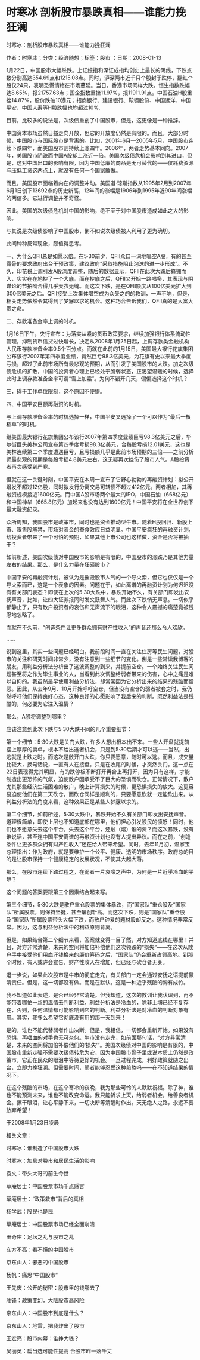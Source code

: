 # 时寒冰  剖析股市暴跌真相——谁能力挽狂澜  
  
时寒冰：剖析股市暴跌真相——谁能力挽狂澜  
作者：时寒冰；分类：经济随想；标签：股市 ；日期：2008-01-13  
1月22日，中国股市大幅杀跌。上证综指和深证成指均创史上最长的阴线，下跌点数分别高达354.69点和1215.08点。同时，沪深两市近千只个股封于跌停，翻红个股仅24只，表明恐慌情绪在市场蔓延。当日，香港市场同样大跌。恒生指数跌幅达8.65%，报21757.63点；国企指数重挫11.97%，报11911.91点。中国石油H股重挫14.87%，股价跌破10港元；招商银行、建设银行、鞍钢股份、中国远洋、中国平安、中国人寿等H股跌幅也均超过10%.  
目前，比较多的说法是，次级债重创了中国股市，但是，这更像是一种推辞。  
中国资本市场虽然日益走向开放，但它的开放度仍然是有限的。而且，大部分时候，中国股市与国际股市是背离的。比如，2001年6月—2005年5月，中国股市连续下跌四年，而美国股市则持续上涨四年。2006年，两者走势基本同向。2007年，美国股市阴跌而中国A股却上涨近一倍。美国次级债危机会影响到其进口，但是，这对中国出口的影响有限，因为中国低廉的商品是无可替代的——仅耗费资源与压低工资这两点上，就没有任何一个国家敢做。  
而且，美国股市面临着内在的调整冲动。美国道·琼斯指数从1995年2月到2007年6月1日创下13692点的历史新高，12年间的涨幅是1906年到1995年近90年间涨幅的两倍多。它进行调整并不奇怪。  
因此，美国的次级债危机对中国的影响，绝不至于对中国股市造成如此之大的影响。  
与其说是次级债影响了中国股市，倒不如说次级债被人利用了更为确切。  
此间种种反常现象，颇值得思考。  
一、为什么QFII总是如愿以偿。在5·30前夕，QFII众口一词地唱空A股，有的甚至露骨的要求政府出台干预政策，建议政府“采取措施阻止泡沫的进一步形成”。不久，印花税上调引发A股深度调整，随后的数据显示，QFII在此次大跌后蜂拥而入，实实在在地抄了一个大底。而在抄底之后，QFII又开始一路唱多，其表现与阴谋论的节拍吻合得几乎天衣无缝。而这次下跌，是在QFII额度从100亿美元扩大到300亿美元之后。QFII接受上次集体唱空成为众矢之的的教训，一声不响，但是，相关走势依然令其得到了梦寐以求的机会。这种巧合告诉我们，QFII真的是大富大贵之命。  
二、存款准备金率上调的时机。  
1月16日下午，央行宣布：为落实从紧的货币政策要求，继续加强银行体系流动性管理，抑制货币信贷过快增长，决定从2008年1月25日起，上调存款类金融机构人民币存款准备金率0.5个百分点。而就在此前的1月15日，美国最大银行花旗集团公布该行2007年第四季度业绩，竟然巨亏98.3亿美元，为花旗有史以来最大季度亏损，超过了此前市场所有最悲观的预期，从而引发了美国股市的大跌。加之次级债危机的扩散，中国的投资者心理上已经处于脆弱状态，正渴望温暖的时候，选择此时上调存款准备金率可谓“雪上加霜”。为何不错开几天，偏偏选择这个时机？  
三，碍于工作单位限制，这个原因不便提。  
四、中国平安巨额再融资的时机。  
与上调存款准备金率的时机选择一样，中国平安又选择了一个可以作为“最后一根稻草”的时机。  
继美国最大银行花旗集团公布该行2007年第四季度业绩巨亏98.3亿美元之后，华尔街巨头美林公司宣布第四季度亏损98.3亿美元，合每股亏损12.01美元，这也是美林连续第二个季度遭遇巨亏，且亏损额几乎是此前市场预期的三倍——之前分析师最悲观的预期是每股亏损4.8美元左右。这无疑再次挫伤了股市人气。A股投资者再次感受到严寒。  
但就在这一关键时刻，中国平安在本周一宣布了它野心勃勃的再融资计划：拟公开增发不超过12亿股，同时拟发行分离交易可转债不超过412亿元。两者相加，其再融资规模接近1600亿元。而中国A股市场两个最大的IPO，中国石油（668亿元）和中国神华（665.8亿元）加起来也没有达到1600亿元！中国平安将在全世界创下最大融资纪录。  
众所周知，我国股市是政策市，同时也是资金推动型牛市。随着H股回归、新股上市、限售股解禁，市场对资金的蚕食效应日益明显。中国平安疯狂的再融资计划，给投资者带来了一个可怕的预期，如果其他上市公司也这样做，资金是否将被抽干？  
如前所述，美国次级债对中国股市的影响是有限的，中国股市的涨跌乃是其他力量左右的结果。那么，是什么力量在狂砸股市？  
中国平安的再融资计划，被认为是摧毁股市人气的一个导火索，但它也仅仅是一个导火索而已，这是一个表象的因素。问题在于，如此离谱的再融资计划为何迟迟没有有关部门表态？即使在上次的5·30大跌中，暴跌开始不久，有关部门即发出安抚声音，比如，让四大证券报同时发文鼓舞人气。而此次下跌悄无声息。一切似乎都静止了，只有散户投资者的哀伤和无声流下的眼泪，这种令人震撼的痛楚竟被残忍地忽略了。  
而就在不久前，“创造条件让更多群众拥有财产性收入”的声音还那么令人欢欣。  
……  
说到这里，其实一些问题已经明白。我前段时间一直在关注住房等民生问题，对股市的关注和研究时间非常少，没有注意到一些细节的变化。倒是一些常读我博客的朋友，用利益分析法分析出了这波调整的到来，并提前空仓。一个始终关注民生问题甚至将之作为毕生事业的人，当看到此次调整给弱者带来的伤害，心中之痛是难以自抑的。我虽然最早使用利益分析法，却常常因为它分析出来的结果的残酷而憎恶。因此，从去年9月、10月开始呼吁空仓，但当没有空仓的弱者被套之时，我仍然呼吁他们保持良好心态，这种良好的心愿影响了我后来的判断。既然利益法是残酷的，何必要为它注入温情？  
那么，A股将调整到哪里？  
应该注意到此次下跌与5·30大跌不同的几个重要细节：  
第一个细节：5·30大跌是关门大跌，许多人想出根本出不来。一些人开盘就提前摆上厚厚的卖单，根本不给出逃者机会，只是到5·30后期才可以逃——当然，出逃就是止跌之时。而这次是敞开门大跌，你只要愿意，随时可以逃。而且，成交量比较大，换句话说，一直有人在接盘。只是在收尾的时候，才突然关门。这一点在22日表现得尤其明显，有的跌停板不断打开再合上再打开，因为只有这样，才能制造出更恐怖的气氛，迫使散户因承受不了巨大的恐惧而砍仓。正常情况下，散户尤其那些经济生活困难的散户，晚上计算损失的时候，更恐惧损失的放大。这更容易迫使他们在第二天砍仓，而砍仓同样是顺利的，只要愿意砍就一定能砍出来。从利益分析法的角度来看，这种效果正是某些人梦寐以求的。  
第二个细节，如前所述，5·30大跌中，暴跌开始不久有关部门即发出安抚声音。道理很简单，即使上层也不知道底部在哪里，他们担心引发股民的愤怒！同时，他们也不愿意失去这个平台。失去这个平台，还融（熔）谁的资？而这次暴跌，没有谁说话，甚至连中国平安离谱的再融资计划也没有人提出异议。而在之前，“创造条件让更多群众拥有财产性收入”还在给人带来希望。同时，去年11月初，温家宝总理指出：作为政府，就是要维护一个公平、健康、透明的市场秩序。政府总的目的是让股市保持一个健康稳定的发展状况，不使其大起大落。  
那么，在股市连续下跌过程之，在弱者一片哀嚎之声中，为何是一片近乎冷血的平静？  
这个问题的答案要跟第三个因素结合起来写。  
第三个细节，5·30大跌是散户重仓股票的集体暴跌，而“国家队”重仓股及“国家队”所属股票，则保持坚挺，甚至屡创新高。而这次下跌，则是“国家队”重仓股及“国家队”所属股票带头大幅下跌，而散户钟爱的题材股却反之。这种情况非常反常。因为，这与利益分析法中的利益原则背离。  
但是，如果结合第二个细节来看，答案就变得一目了然，对方知道底线在哪里！并且，对方非常清楚，未来的空间将加倍补偿他们这次领跌的“损失”——在这次从散户手中接受他们用血汗钱换来的廉价筹码之后，“国家队”仍会重新占领高地。到那个时候，有人或许会宣告，财产性收入在增加，但已经与砍仓者无关。  
退一步说，如果此次股市是牛市的彻底走完，有关部门一定会通过安抚之语提前撇清责任。但是，这一切都没有做。而是在默认。这是一种近乎残酷的胸有成竹。  
我不知道如此表述，是否已经非常清楚。但我知道，这次的教训让我认识到，再不能带着哪怕一丝的温情去判断利益，利益分析法是冷血的，除非土壤已经不复存在，否则，任何温情都可能影响到它的判断。利益分析法是对冷血的判断对象有用。其实，我多么希望它彻底没有用的那一天到来！  
是的，谁也不能代替弱者作出决断。但是，我相信，一切都会重新开始。如果没有恐惧，再嗜血的对手也无可奈何。牛市没有走完，如前面那句话，“对方非常清楚，未来的空间将加倍补偿他们的‘损失’”。美国次级债对中国的影响是有限的，中国股市重新走强不需要次级债转危为安，因为中国股市骨子里或说本质上仍然是政策市，它正在民众的眼泪中等待更好的机会。一旦过程完成，利好政策就随之出台，立即力挽狂澜。但需要时间，弱者能够忍受这种煎熬吗——在不知道结果的情况下。  
在这个残酷的市场，在这个寒冷的夜晚，我为那些可怜的人默默祝福。除了神，谁也不能预测未来，谁也不能改变命运。我只能祈求上天，给弱者机会，给善良者机会。擦干眼泪，让心平静下来，一切决断等清醒时作出。天无绝人之路，永远不要放弃希望！  
于2008年1月23日凌晨  
  
相关文章：  
时寒冰：谁制造了中国股市大跌  
时寒冰：加息对股市和居民生活的影响  
袁文：带头大哥的前生今世  
草庵居士：中国股票市场千点感言  
草庵居士：“政策救市”背后的真相  
杨学武：股民也是民  
草庵居士：中国股票市场已经全面崩溃  
田奇庄：足坛之乱与股市之乱  
东方不亮：看不懂的中国股市  
京东山人：邪恶的中国股市  
杨帆：痛思“中国股市”  
王先庆：公开的秘密：股市里的钱哪去了  
凌锋：政策变幻，大陆股市高风险  
京东山人：中国股市到底是什么？  
京东山人：地雷，把我炸出了股市  
王宏亮：股市内幕：谁挣大钱？  
吴丽英：扁当选可能性提高 台股市昨一落千丈